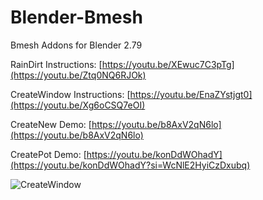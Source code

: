# Blender-Bmesh
Bmesh Addons for Blender 2.79

RainDirt Instructions:
[https://youtu.be/XEwuc7C3pTg](https://youtu.be/Ztq0NQ6RJOk)

CreateWindow Instructions:
[https://youtu.be/EnaZYstjgt0](https://youtu.be/Xg6oCSQ7eOI)

CreateNew Demo:
[https://youtu.be/b8AxV2qN6lo](https://youtu.be/b8AxV2qN6lo)

CreatePot Demo:
[https://youtu.be/konDdWOhadY](https://youtu.be/konDdWOhadY?si=WcNlE2HyiCzDxubq)

![CreateWindow](https://github.com/user-attachments/assets/ce6301ba-9aec-4cf2-a6d5-c9af897b1cab)
